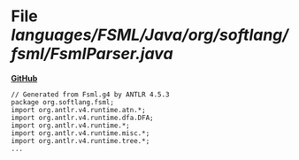 # File _languages/FSML/Java/org/softlang/fsml/FsmlParser.java_
**[GitHub](https://github.com/softlang/yas/blob/master/languages/FSML/Java/org/softlang/fsml/FsmlParser.java)**
```
// Generated from Fsml.g4 by ANTLR 4.5.3
package org.softlang.fsml;
import org.antlr.v4.runtime.atn.*;
import org.antlr.v4.runtime.dfa.DFA;
import org.antlr.v4.runtime.*;
import org.antlr.v4.runtime.misc.*;
import org.antlr.v4.runtime.tree.*;
...
```
